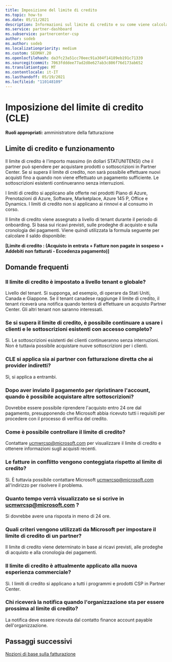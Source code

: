 ```yaml
---
title: Imposizione del limite di credito
ms.topic: how-to
ms.date: 05/11/2021
description: Informazioni sul limite di credito e su come viene calcolato. Include domande frequenti.
ms.service: partner-dashboard
ms.subservice: partnercenter-csp
author: sodeb
ms.author: sodeb
ms.localizationpriority: medium
ms.custom: SEOMAY.20
ms.openlocfilehash: da3fc23a51cc70eec91a304f14189eb191c71339
ms.sourcegitcommit: 7063fdddee77ad2d8e627ab3c806f76d173ab652
ms.translationtype: MT
ms.contentlocale: it-IT
ms.lasthandoff: 05/19/2021
ms.locfileid: "110148109"
---
```

# <a name="credit-limit-enforcement-cle"></a>Imposizione del limite di credito (CLE)

**Ruoli appropriati:** amministratore della fatturazione

## <a name="your-credit-limit-and-how-it-works"></a>Limite di credito e funzionamento

Il limite di credito è l'importo massimo (in dollari STATUNITENSI) che il partner può spendere per acquistare prodotti o sottoscrizioni in Partner Center. Se si supera il limite di credito, non sarà possibile effettuare nuovi acquisti fino a quando non viene effettuato un pagamento sufficiente. Le sottoscrizioni esistenti continueranno senza interruzioni.

I limiti di credito si applicano alle offerte nei prodotti Piano di Azure, Prenotazioni di Azure, Software, Marketplace, Azure 145 P, Office e Dynamics. I limiti di credito non si applicano ai rinnovi e al consumo in corso.

Il limite di credito viene assegnato a livello di tenant durante il periodo di onboarding. Si basa sui ricavi previsti, sulle prodeghe di acquisto e sulla cronologia dei pagamenti. Viene quindi utilizzata la formula seguente per calcolare il saldo disponibile:

**[Limite di credito : (Acquisto in entrata + Fatture non pagate in sospeso + Addebiti non fatturati - Eccedenza pagamento)]**

## <a name="frequently-asked-questions"></a>Domande frequenti

### <a name="is-my-credit-limit-set-at-the-tenant-or-global-level"></a>Il limite di credito è impostato a livello tenant o globale?

Livello del tenant. Si supponga, ad esempio, di operare da Stati Uniti, Canada e Giappone. Se il tenant canadese raggiunge il limite di credito, il tenant riceverà una notifica quando tenterà di effettuare un acquisto Partner Center. Gli altri tenant non saranno interessati. 

### <a name="if-i-exceed-my-credit-limit-can-i-continue-servicing-existing-customers-and-subscriptions-with-full-access"></a>Se si supera il limite di credito, è possibile continuare a usare i clienti e le sottoscrizioni esistenti con accesso completo?

Sì. Le sottoscrizioni esistenti dei clienti continueranno senza interruzioni. Non è tuttavia possibile acquistare nuove sottoscrizioni per i clienti.

### <a name="does-cle-apply-to-both-direct-bill-partners-and-indirect-providers"></a>CLE si applica sia ai partner con fatturazione diretta che ai provider indiretti?

Sì, si applica a entrambi.

### <a name="after-i-submit-my-payment-to-reinstate-my-account-when-can-i-purchase-more-subscriptions"></a>Dopo aver inviato il pagamento per ripristinare l'account, quando è possibile acquistare altre sottoscrizioni? 

Dovrebbe essere possibile riprendere l'acquisto entro 24 ore dal pagamento, presupponendo che Microsoft abbia ricevuto tutti i requisiti per procedere con il processo di verifica del credito.

### <a name="how-can-i-check-my-credit-limit"></a>Come è possibile controllare il limite di credito?

Contattare [ucmwrcsp@microsoft.com](mailto:ucmwrcsp@microsoft.com) per visualizzare il limite di credito e ottenere informazioni sugli acquisti recenti.

### <a name="do-invoices-that-are-in-dispute-count-against-the-credit-limit"></a>Le fatture in conflitto vengono conteggiata rispetto al limite di credito?

Sì. È tuttavia possibile contattare Microsoft [ucmwrcsp@microsoft.com](mailto:ucmwrcsp@microsoft.com) all'indirizzo per risolvere il problema.

### <a name="how-soon-will-i-hear-back-if-i-write-to-ucmwrcspmicrosoftcom"></a>Quanto tempo verrà visualizzato se si scrive in ucmwrcsp@microsoft.com ?

Si dovrebbe avere una risposta in meno di 24 ore. 

### <a name="what-criteria-does-microsoft-use-for-setting-a-partners-credit-limit"></a>Quali criteri vengono utilizzati da Microsoft per impostare il limite di credito di un partner?

Il limite di credito viene determinato in base ai ricavi previsti, alle prodeghe di acquisto e alla cronologia dei pagamenti.

### <a name="is-the-credit-limit-currently-enforced-on-the-new-commerce-experience"></a>Il limite di credito è attualmente applicato alla nuova esperienza commerciale?

Sì. I limiti di credito si applicano a tutti i programmi e prodotti CSP in Partner Center.

### <a name="who-will-receive-the-notification-when-my-organization-is-nearing-its-credit-limit"></a>Chi riceverà la notifica quando l'organizzazione sta per essere prossima al limite di credito?

La notifica deve essere ricevuta dal contatto finance account payable dell'organizzazione.

## <a name="next-steps"></a>Passaggi successivi

[Nozioni di base sulla fatturazione](./billing-basics.md)
